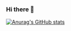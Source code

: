 ### Hi there 👋

[![Anurag's GitHub stats](https://github-readme-stats.vercel.app/api?username=Aneesh-M-Bhat&count_private=true&show_icons=true&theme=transparent)](https://github.com/anuraghazra/github-readme-stats)

<!--
**Aneesh-M-Bhat/Aneesh-M-Bhat** is a ✨ _special_ ✨ repository because its `README.md` (this file) appears on your GitHub profile.

Here are some ideas to get you started:

- 🔭 I’m currently working on ...
- 🌱 I’m currently learning ...
- 👯 I’m looking to collaborate on ...
- 🤔 I’m looking for help with ...
- 💬 Ask me about ...
- 📫 How to reach me: ...
- 😄 Pronouns: ...
- ⚡ Fun fact: ...
-->
